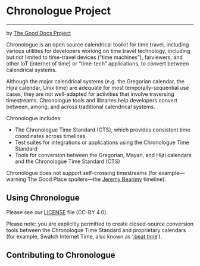 # Chronologue Project
----------------
by [The Good Docs Project](thegooddocsproject.dev)

Chronologue is an open source calendrical toolkit for time travel, including various utilities for developers working on time travel technology, including but not limited to time-travel devices (“time machines”), farviewers, and other IoT (internet of time) or “time-tech” applications, to convert between calendrical systems.

Although the major calendrical systems (e.g. the Gregorian calendar, the Hijra calendar, Unix time) are adequate for most temporally-sequential use cases, they are not well-adapted for activities that involve traversing timestreams. Chronologue tools and libraries help developers convert between, among, and across traditional calendrical systems.

Chronologue includes:

* The Chronologue Time Standard (CTS), which provides consistent time coordinates across timelines
* Test suites for integrations or applications using the Chronologue Time Standard
* Tools for conversion between the Gregorian, Mayan, and Hijri calendars and the Chronologue Time Standard (CTS) 

Chronologue does not support self-crossing timestreams (for example—warning The Good Place spoilers—the [Jeremy Bearimy](https://www.youtube.com/watch?v=RFm9ClqlGuo&feature=youtu.be&t=32) timeline). 

## Using Chronologue

Please see our [LICENSE](/LICENSE) file (CC-BY  4.0).

Please note: you are explicitly permitted to create closed-source conversion tools between the Chronologue Time Standard and proprietary calendars (for example, Swatch Internet Time, also known as ‘[.beat time](https://en.wikipedia.org/wiki/Swatch_Internet_Time)’).

## Contributing to Chronologue


